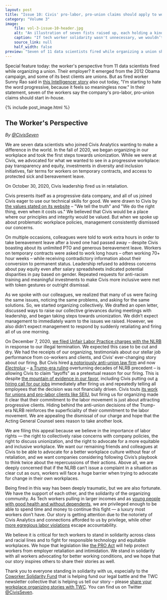 ```yaml
---
layout: post
title: "Issue 10: Civis' pro-labor, pro-union claims should apply to workers"
category: "Volume 3"
image:
    file: vol-3-issue-10-header.jpg
    alt: "An illustration of seven fists raised up, each holding a kind of tech peripheral or cord or plug"
    caption: "If tech worker solidarity wasn't unnecessary, we wouldn’t keep getting fired for it"
    source_link: null
    half_width: false
preview: "Seven of 11 data scientists fired while organizing a union share their perspective"
---
```


Special feature today: the worker's perspective from 11 data scientists fired while organizing a union. Their employer? It emerged from the 2012 Obama campaign, and some of its best clients are unions. But as fired worker Sunny Rao said in [this Intelligencer story](https://nymag.com/intelligencer/2021/04/civis-analytics-accused-of-firing-workers-for-speaking-up.html) also out today, "I’m starting to hate the word progressive, because it feels so meaningless now." In their statement, seven of the workers say the company's pro-labor, pro-union claims should start in-house.

<!-- DO NOT remove the excerpt tag -->
<!--excerpt-->
<!-- remaining content goes below here -->

<!-- DO NOT remove the header image -->
{% include post_image.html %}

## The Worker's Perspective

_By [@CivisSeven](https://twitter.com/@CivisSeven)_

We are seven data scientists who joined Civis Analytics wanting to make a difference in the world. In the fall of 2020, we began organizing in our workplace and took the first steps towards unionization. While we were at Civis, we advocated for what we wanted to see in a progressive workplace: pay transparency and equity, investments in diversity and inclusion initiatives, fair terms for workers on temporary contracts, and access to protected sick and bereavement leave.

On October 30, 2020, Civis leadership fired us in retaliation. 

Civis presents itself as a progressive data company, and all of us joined Civis eager to use our technical skills for good. We were drawn to Civis by [the values stated on its website](https://www.civisanalytics.com/mission/) – "We tell the truth" and "We do the right thing, even when it costs us." We believed that Civis would be a place where our principles and integrity would be valued. But when we spoke up about problematic workplace policies, management consistently dismissed our concerns.

On multiple occasions, colleagues were told to work extra hours in order to take bereavement leave after a loved one had passed away – despite Civis boasting about its unlimited PTO and generous bereavement leave. Workers on temporary contracts were asked to work long hours – often working 70+ hour weeks – while receiving contradictory information about their conversion to permanent status. Leadership refused to address concerns about pay equity even after salary spreadsheets indicated potential disparities in pay based on gender. Repeated requests for anti-racism training and meaningful investments to make Civis more inclusive were met with token gestures or outright dismissal.

As we spoke with our colleagues, we realized that many of us were facing the same issues, noticing the same problems, and asking for the same solutions. So, we started organizing collectively. We drafted an open letter, discussed ways to raise our collective grievances during meetings with leadership, and began taking steps towards unionization. We didn’t expect management to immediately warm to the issues we raised. However, we also didn’t expect management to respond by suddenly retaliating and firing all of us one morning.

On December 7, 2020, [we filed Unfair Labor Practice charges with the NLRB](https://www.nlrb.gov/case/13-CA-269890) in response to our illegal termination. We expected this case to be cut and dry. We had the receipts of our organizing, testimonials about our stellar job performance from co-workers and clients, and Civis’ ever-changing story about our firing. But Civis hired [a notoriously anti-union law firm](https://www.versobooks.com/blogs/4267-union-busting-on-campus-jackson-lewis-and-higher-education-anti-unionism) and now [_Electrolux_](https://www.nlrb.gov/case/15-CA-206187) – [a Trump-era ruling](https://www.epi.org/publication/unprecedented-the-trump-nlrbs-attack-on-workers-rights/) overturning decades of NLRB precedent – is allowing Civis to claim “layoffs” as a pretextual reason for our firing. This is despite [the mountain of evidence in our favor](https://nymag.com/intelligencer/2021/04/civis-analytics-accused-of-firing-workers-for-speaking-up.html), including Civis putting out [a hiring call for our jobs](https://web.archive.org/web/20201106222003/https://www.civisanalytics.com/careers/) immediately after firing us and repeatedly telling all employees that the decision was not financially driven. Civis touts [its work for unions and pro-labor clients like SEIU](https://www.techtransparencyproject.org/articles/civis-analytics), but firing us for organizing made it clear that their commitment to the labor movement is just about attracting progressive clients. Hiding behind the anti-union decisions of the Trump-era NLRB reinforces the superficiality of their commitment to the labor movement. We are appealing the dismissal of our charge and hope that the Acting General Counsel sees reason to take another look. 

We are filing this appeal because we believe in the importance of labor rights — the right to collectively raise concerns with company policies, the right to discuss unionization, and the right to advocate for a more equitable and inclusive workplace. We want our remaining friends and colleagues at Civis to be able to advocate for a better workplace culture without fear of retaliation, and we want companies considering following Civis’s playbook to think twice about the repercussions of their actions. Above all, we are deeply concerned that if the NLRB can’t issue a complaint in a situation as clear cut as ours, workers will face a huge barrier when trying to advocate for change in their own workplaces. 

Being fired in this way has been deeply traumatic, but we are also fortunate. We have the support of each other, and the solidarity of the organizing community. As Tech workers pulling in larger incomes and as [young people with good health and without dependents](https://onezero.medium.com/employer-tied-health-care-is-also-a-tech-accountability-issue-42f4dd2f8601), we are privileged enough to be able to spend time and money to continue this fight — a luxury most workers don’t have. Our story is getting attention due to the notoriety of Civis Analytics and connections afforded to us by privilege, while other [more egregious labor violations](https://www.buzzfeednews.com/article/carolineodonovan/amazon-union-labor-violations-nlrb) escape accountability. 

We believe it is critical for tech workers to stand in solidarity across class and racial lines and to fight for responsible technology and equitable workplaces. We hope that legislation like [the PRO Act](https://passtheproact.org/) will help protect workers from employer retaliation and intimidation. We stand in solidarity with all workers advocating for better working conditions, and we hope that our story inspires others to share their stories as well. 

Thank you to everyone standing in solidarity with us, especially to the [Coworker Solidarity Fund](https://coworkerfund.org/) that is helping fund our legal battle and the TWC newsletter collective that is helping us tell our story – please [share your workplace organizing stories with TWC](https://news.techworkerscoalition.org/call-for-submissions/). You can find us on Twitter [@CivisSeven](https://twitter.com/@CivisSeven).
